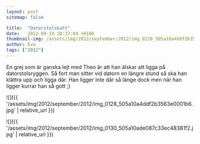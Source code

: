 ```yaml
---
layout: post
sitemap: false

title:  "Datorstolskatt"
date:   2012-09-19 20:37:04 +0100
thumbnail-img: /assets/img/2012/september/2012/img_0128_505a10a4ddf2b3563e0001b6.jpg
author: Eva
tags: ["2012"]
---
```


En grej som är ganska lejt med Theo är att han älskar att ligga på datorstolsryggen. Så fort man sitter vid datorn en längre stund så ska han klättra upp och ligga där. Han ligger inte där så länge dock men när han ligger kurrar han så gott ;)

![]({{ '/assets/img/2012/september/2012/img_0128_505a10a4ddf2b3563e0001b6.jpg'  | relative_url }})

![]({{ '/assets/img/2012/september/2012/img_0130_505a10ade087c33ec48381f2.jpg'  | relative_url }})

